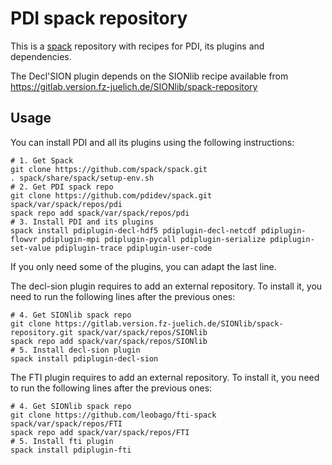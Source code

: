 # PDI spack repository

This is a [spack](https://spack.io/) repository with recipes for PDI, its plugins and dependencies.

The Decl'SION plugin depends on the SIONlib recipe available from https://gitlab.version.fz-juelich.de/SIONlib/spack-repository

## Usage

You can install PDI and all its plugins using the following instructions:

```
# 1. Get Spack
git clone https://github.com/spack/spack.git
. spack/share/spack/setup-env.sh
# 2. Get PDI spack repo
git clone https://github.com/pdidev/spack.git spack/var/spack/repos/pdi
spack repo add spack/var/spack/repos/pdi
# 3. Install PDI and its plugins
spack install pdiplugin-decl-hdf5 pdiplugin-decl-netcdf pdiplugin-flowvr pdiplugin-mpi pdiplugin-pycall pdiplugin-serialize pdiplugin-set-value pdiplugin-trace pdiplugin-user-code
```

If you only need some of the plugins, you can adapt the last line.

The decl-sion plugin requires to add an external repository.
To install it, you need to run the following lines after the previous ones:
```
# 4. Get SIONlib spack repo
git clone https://gitlab.version.fz-juelich.de/SIONlib/spack-repository.git spack/var/spack/repos/SIONlib
spack repo add spack/var/spack/repos/SIONlib
# 5. Install decl-sion plugin
spack install pdiplugin-decl-sion
```

The FTI plugin requires to add an external repository.
To install it, you need to run the following lines after the previous ones:
```
# 4. Get SIONlib spack repo
git clone https://github.com/leobago/fti-spack spack/var/spack/repos/FTI
spack repo add spack/var/spack/repos/FTI
# 5. Install fti plugin
spack install pdiplugin-fti
```
